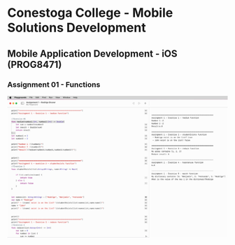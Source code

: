 # Conestoga College - Mobile Solutions Development
## Mobile Application Development - iOS (PROG8471)
### Assignment 01 - Functions

![System demo](screenshot.png)
